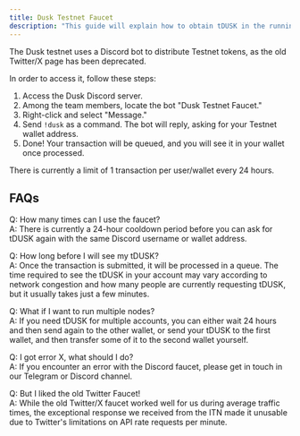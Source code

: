 ```yaml
---
title: Dusk Testnet Faucet 
description: "This guide will explain how to obtain tDUSK in the running Dusk Testnet Network."
---
```


The Dusk testnet uses a Discord bot to distribute Testnet tokens, as the old Twitter/X page has been deprecated.

In order to access it, follow these steps:

1. Access the Dusk Discord server.
2. Among the team members, locate the bot "Dusk Testnet Faucet."
3. Right-click and select "Message."
4. Send `!dusk` as a command. The bot will reply, asking for your Testnet wallet address. 
5. Done! Your transaction will be queued, and you will see it in your wallet once processed.

There is currently a limit of 1 transaction per user/wallet every 24 hours.


## FAQs

Q: How many times can I use the faucet?  
A: There is currently a 24-hour cooldown period before you can ask for tDUSK again with the same Discord username or wallet address.

Q: How long before I will see my tDUSK?  
A: Once the transaction is submitted, it will be processed in a queue. The time required to see the tDUSK in your account may vary according to network congestion and how many people are currently requesting tDUSK, but it usually takes just a few minutes.

Q: What if I want to run multiple nodes?  
A: If you need tDUSK for multiple accounts, you can either wait 24 hours and then send again to the other wallet, or send your tDUSK to the first wallet, and then transfer some of it to the second wallet yourself.

Q: I got error X, what should I do?  
A: If you encounter an error with the Discord faucet, please get in touch in our Telegram or Discord channel.

Q: But I liked the old Twitter Faucet!  
A: While the old Twitter/X faucet worked well for us during average traffic times, the exceptional response we received from the ITN made it unusable due to Twitter's limitations on API rate requests per minute.